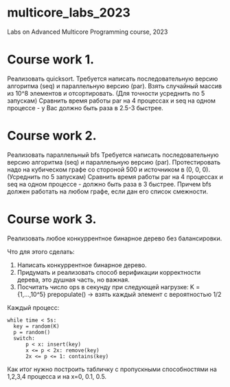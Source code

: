 # multicore_labs_2023
Labs on Advanced Multicore Programming course, 2023

# Course work 1.

Реализовать quicksort. Требуется написать последовательную версию алгоритма (seq) и параллельную версию (par). Взять случайный массив из 10^8 элементов и отсортировать. (Для точности усреднить по 5 запускам) Сравнить время работы par на 4 процессах и seq на одном процессе - у Вас должно быть раза в 2.5-3 быстрее.

# Course work 2.

Реализовать параллельный bfs Требуется написать последовательную версию алгоритма (seq) и параллельную версию (par). Протестировать надо на кубическом графе со стороной 500 и источником в (0, 0, 0). (Усреднить по 5 запускам) Сравнить время работы par на 4 процессах и seq на одном процессе - должно быть раза в 3 быстрее. Причем bfs должен работать на любом графе, если дан его список смежности.

# Course work 3.
Реализовать любое конкуррентное бинарное дерево без балансировки.

Что для этого сделать:
1. Написать конкуррентное бинарное дерево.
2. Придумать и реализовать способ верификации корректности дерева, это душная часть, но важная.
3. Посчитать число ops в секунду при следующей нагрузке:
  K = {1,...,10^5}
  prepopulate() -> взять каждый элемент с вероятностью 1/2

  Каждый процесс:
```
while time < 5s:
  key = random(K)
  p = random()
  switch:
      p < x: insert(key)
      x <= p < 2x: remove(key)
      2x <= p <= 1: contains(key)
```
Как итог нужно построить табличку с пропускными способностями на 1,2,3,4 процесса и на x=0, 0.1, 0.5.
